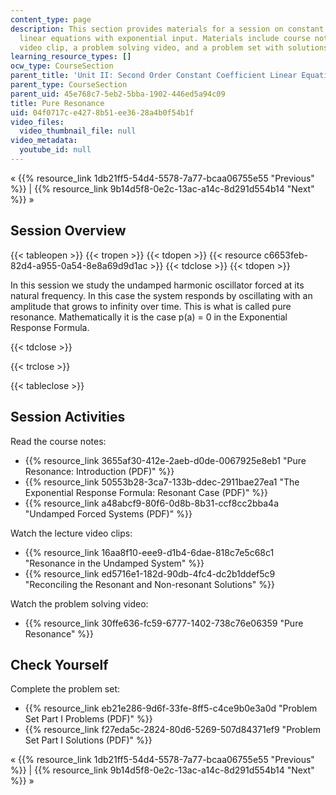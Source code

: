 ```yaml
---
content_type: page
description: This section provides materials for a session on constant coefficient
  linear equations with exponential input. Materials include course notes, a lecture
  video clip, a problem solving video, and a problem set with solutions.
learning_resource_types: []
ocw_type: CourseSection
parent_title: 'Unit II: Second Order Constant Coefficient Linear Equations'
parent_type: CourseSection
parent_uid: 45e768c7-5eb2-5bba-1902-446ed5a94c09
title: Pure Resonance
uid: 04f0717c-e427-8b51-ee36-28a4b0f54b1f
video_files:
  video_thumbnail_file: null
video_metadata:
  youtube_id: null
---
```


« {{% resource_link 1db21ff5-54d4-5578-7a77-bcaa06755e55 "Previous" %}} | {{% resource_link 9b14d5f8-0e2c-13ac-a14c-8d291d554b14 "Next" %}} »

Session Overview
----------------

{{< tableopen >}}
{{< tropen >}}
{{< tdopen >}}
{{< resource c6653feb-82d4-a955-0a54-8e8a69d9d1ac >}}
{{< tdclose >}}
{{< tdopen >}}


In this session we study the undamped harmonic oscillator forced at its natural frequency. In this case the system responds by oscillating with an amplitude that grows to infinity over time. This is what is called pure resonance. Mathematically it is the case p(a) = 0 in the Exponential Response Formula.


{{< tdclose >}}

{{< trclose >}}

{{< tableclose >}}

Session Activities
------------------

Read the course notes:

*   {{% resource_link 3655af30-412e-2aeb-d0de-0067925e8eb1 "Pure Resonance: Introduction (PDF)" %}}
*   {{% resource_link 50553b28-3ca7-133b-ddec-2911bae27ea1 "The Exponential Response Formula: Resonant Case (PDF)" %}}
*   {{% resource_link a48abcf9-80f6-0d8b-8b31-ccf8cc2bba4a "Undamped Forced Systems (PDF)" %}}

Watch the lecture video clips:

*   {{% resource_link 16aa8f10-eee9-d1b4-6dae-818c7e5c68c1 "Resonance in the Undamped System" %}}
*   {{% resource_link ed5716e1-182d-90db-4fc4-dc2b1ddef5c9 "Reconciling the Resonant and Non-resonant Solutions" %}}

Watch the problem solving video:

*   {{% resource_link 30ffe636-fc59-6777-1402-738c76e06359 "Pure Resonance" %}}

Check Yourself
--------------

Complete the problem set:

*   {{% resource_link eb21e286-9d6f-33fe-8ff5-c4ce9b0e3a0d "Problem Set Part I Problems (PDF)" %}}
*   {{% resource_link f27eda5c-2824-80d6-5269-507d84371ef9 "Problem Set Part I Solutions (PDF)" %}}

« {{% resource_link 1db21ff5-54d4-5578-7a77-bcaa06755e55 "Previous" %}} | {{% resource_link 9b14d5f8-0e2c-13ac-a14c-8d291d554b14 "Next" %}} »